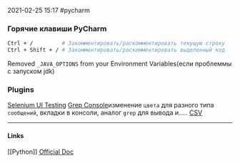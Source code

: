 2021-02-25 15:17
#pycharm
### Горячие клавиши PyCharm[](https://habr.com/ru/post/306838)
```bash
Ctrl + / 		 # Закомментировать/раскомментировать текущую строку
Ctrl + Shift + / # Закомментировать/раскомментировать выделенный код
```
Removed `_JAVA_OPTIONS` from your Environment Variables(если проблеммы с запуском jdk)
### Plugins[](https://plugins.jetbrains.com/pycharm)
[Selenium UI Testing](https://plugins.jetbrains.com/plugin/13691-selenium-ui-testing)
[Grep Console](https://plugins.jetbrains.com/plugin/7125-grep-console)изменение `цвета` для разного типа `сообщений`, вкладки в консоли, аналог `grep` для вывода и.....
[CSV](https://plugins.jetbrains.com/plugin/10037-csv)

_____________
#### Links
[[Python]] 
[Official Doc](https://www.jetbrains.com/help/pycharm/update.html#toolbox)